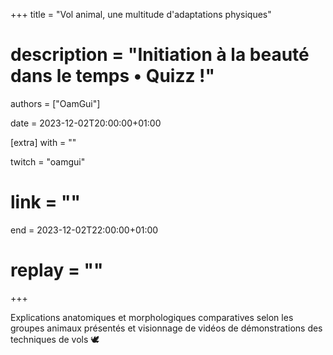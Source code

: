 +++
title = "Vol animal, une multitude d'adaptations physiques"
# description = "Initiation à la beauté dans le temps • Quizz !"
authors = ["OamGui"]

date = 2023-12-02T20:00:00+01:00

[extra]
with = ""

twitch = "oamgui"
# link = ""

end = 2023-12-02T22:00:00+01:00

# replay = ""
+++

Explications anatomiques et morphologiques comparatives selon les groupes animaux présentés et visionnage de vidéos de
démonstrations des techniques de vols 🕊️